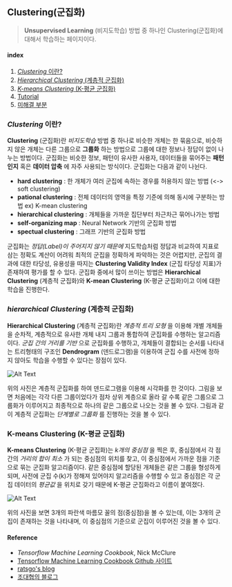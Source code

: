 ## Clustering(군집화)
> __Unsupervised Learning__ (비지도학습) 방법 중 하나인 Clustering(군집화)에 대해서 학습하는 페이지이다.

#### index

1. [_Clustering_ 이란?](#c1)
2. [_Hierarchical Clustering_ (계층적 군집화)](#c2)
3. [_K-means Clustering_ (K-평균 군집화)](#c3)
4. [Tutorial](#c4)
5. [미해결 부분](#c5)

### _Clustering_ 이란? <a name="c1"/>

__Clustering__ (군집화)란 _비지도학습_ 방법 중 하나로 비슷한 개체는 한 묶음으로, 비슷하지 않은 개체는 다른 그룹으로 __그룹화__ 하는 방법으로 그룹에 대한 정보나 정답이 없이 나누는 방법이다. 군집화는 비슷한 정보, 패턴이 유사한 사용자, 데이터들을 묶어주는 __패턴 인지__ 혹은 __데이터 압축__ 에 자주 사용되는 방식이다. 군집화는 다음과 같이 나뉜다.

- __hard clustering__ : 한 개체가 여러 군집에 속하는 경우를 허용하지 않는 방법 (<-> soft clustering)
- __pational clustering__ : 전체 데이터의 영역을 특정 기준에 의해 동시에 구분하는 방법 ex) K-mean clustering
- __hierarchical clustering__ : 개체들을 가까운 집단부터 차근차근 묶어나가는 방법
- __self-organizing map__ : Neural Network 기반의 군집화 방법
- __spectual clustering__ : 그래프 기반의 군집화 방법

군집화는 _정답(Label)이 주어지지 않기 때문에_ 지도학습처럼 정답과 비교하여 지표로 삼는 정확도 계산이 어려워 최적의 군집을 정확하게 파악하는 것은 어렵지만, 군집의 결과에 대한 타당성, 유용성을 따지는 __Clustering Validity Index__ (군집 타당성 지표)가 존재하여 평가를 할 수 있다. 군집화 중에서 많이 쓰이는 방법은 __Hierarchical Clustering__ (계층적 군집화)와 __K-mean Clustering__ (K-평균 군집화)이고 이에 대한 학습을 진행한다.

### _hierarchical Clustering_ (계층적 군집화) <a name="c2"/>
__Hierarchical Clustering__ (계층적 군집화)란 _계층적 트리 모형_ 을 이용해 개별 개체들을 순차적, 계층적으로 유사한 개체 내지 그룹과 통합하여 군집화를 수행하는 알고리즘이다. _군집 간의 거리를 기반_ 으로 군집화를 수행하고, 개체들이 결합되는 순서를 나타내는 트리형태의 구조인 __Dendrogram__ (덴드로그램)을 이용하여 군집 수를 사전에 정하지 않아도 학습을 수행할 수 있다는 장점이 있다.

![Alt Text][Hierarchical Clustering]

위의 사진은 계층적 군집화를 하여 덴드로그램을 이용해 시각화를 한 것이다. 그림을 보면 처음에는 각각 다른 그룹이었다가 점차 상위 계층으로 올라 갈 수록 같은 그룹으로 그룹화가 이루어지고 최종적으로 하나의 같은 그룹으로 나오는 것을 볼 수 있다. 그림과 같이 계층적 군집화는 _단계별로 그룹화_ 를 진행하는 것을 볼 수 있다.

### __K-means Clustering__ (K-평균 군집화) <a name="c3"/>
__K-means Clustering__ (K-평균 군집화)는 _k개의 중심점_ 을 찍은 후, 중심점에서 각 점간의 _거리의 합이 최소_ 가 되는 중심점의 위치를 찾고, 이 중심점에서 가까운 점을 기준으로 묶는 군집화 알고리즘이다. 같은 중심점에 할당된 개체들은 같은 그룹을 형성하게 되며, 사전에 군집 수(k)가 정해져 있어야지 알고리즘을 수행할 수 있고 중심점은 각 군집 데이터의 _평균값_ 을 위치로 갖기 때문에 K-평균 군집화라고 이름이 붙여졌다.

![Alt Text][K-means Clustering]

위의 사진을 보면 3개의 파란색 마름모 꼴의 점(중심점)을 볼 수 있는데, 이는 3개의 군집이 존재하는 것을 나타내며, 이 중심점의 기준으로 군집이 이루어진 것을 볼 수 있다.

#### Reference
- _Tensorflow Machine Learning Cookbook_, Nick McClure
- [Tensorflow Machine Learning Cookbook Github 사이트](https://github.com/nfmcclure/tensorflow_cookbook)
- [ratsgo's blog](https://ratsgo.github.io/machine%20learning/2017/04/16/clustering/)
- [조대협의 블로그](http://bcho.tistory.com/1203)

[Hierarchical Clustering]:https://imgur.com/mjmvOv7.png
[K-means Clustering]:https://imgur.com/xjjZi00.png
